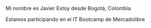 Mi nombre es Javier
Estoy desde Bogotá, Colombia

Estamos participando en el IT Bootcamp de Mercadolibre